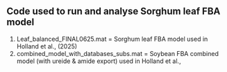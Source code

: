 ## Code used to run and analyse Sorghum leaf FBA model
1. Leaf_balanced_FINAL0625.mat = Sorghum leaf FBA model used in Holland et al., (2025) 
2. combined_model_with_databases_subs.mat = Soybean FBA combined model (with ureide & amide export) used in Holland et al., 
